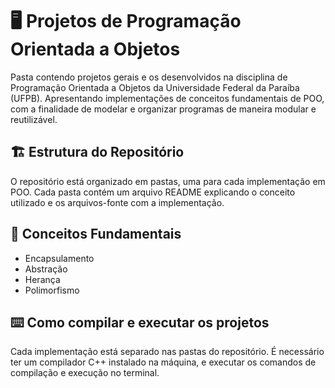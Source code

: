 # 🖥️ Projetos de Programação Orientada a Objetos 
Pasta contendo projetos gerais e os desenvolvidos na disciplina de Programação Orientada a Objetos da Universidade Federal da Paraíba (UFPB). Apresentando implementações de conceitos fundamentais de POO, com a finalidade de modelar e organizar programas de maneira modular e reutilizável.

## 🏗️ Estrutura do Repositório
O repositório está organizado em pastas, uma para cada implementação em POO. Cada pasta contém um arquivo README explicando o conceito utilizado e os arquivos-fonte com a implementação. 

## 🚧 Conceitos Fundamentais 
- Encapsulamento
- Abstração
- Herança
- Polimorfismo

## ⌨️ Como compilar e executar os projetos
Cada implementação está separado nas pastas do repositório. É necessário ter um compilador C++ instalado na máquina, e executar os comandos de compilação e execução no terminal.